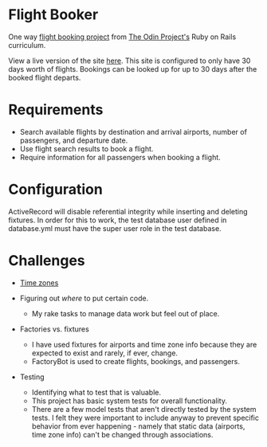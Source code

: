 # Flight Booker

One way [flight booking project](https://www.theodinproject.com/lessons/ruby-on-rails-flight-booker) from 
[The Odin Project's](https://www.theodinproject.com/) Ruby on Rails curriculum.

View a live version of the site [here](https://mighty-sands-91528.herokuapp.com/).  This site is configured to only have 30 days worth of flights.  Bookings can be looked up for up to 30 days after the booked flight departs.

# Requirements

- Search available flights by destination and arrival airports, number of passengers, and departure date.
- Use flight search results to book a flight.
- Require information for all passengers when booking a flight.

# Configuration
ActiveRecord will disable referential integrity while inserting and deleting fixtures.  In order for this to work, the test database user defined in database.yml must have the super user role in the test database.

# Challenges
- [Time zones](./notes/time_zones.md)
- Figuring out *where* to put certain code.
    - My rake tasks to manage data work but feel out of place.

- Factories vs. fixtures
    - I have used fixtures for airports and time zone info because they are expected to exist and rarely, if ever, change.  
    - FactoryBot is used to create flights, bookings, and passengers.

- Testing
    - Identifying what to test that is valuable.
    - This project has basic system tests for overall functionality.  
    - There are a few model tests that aren't directly tested by the system tests.  I felt they were important to include anyway to prevent specific behavior from ever happening - namely that static data (airports, time zone info) can't be changed through associations.
